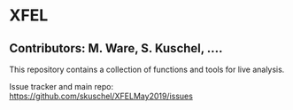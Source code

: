 
# XFEL

## Contributors: M. Ware, S. Kuschel, ....

This repository contains a collection of functions and tools for live analysis.

Issue tracker and main repo: https://github.com/skuschel/XFELMay2019/issues
